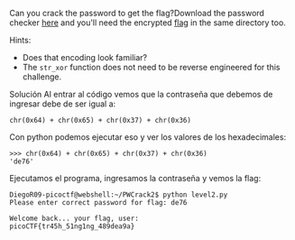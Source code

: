 Can you crack the password to get the flag?Download the password checker [here](https://artifacts.picoctf.net/c/13/level2.py) and you'll need the encrypted [flag](https://artifacts.picoctf.net/c/13/level2.flag.txt.enc) in the same directory too.

Hints:
- Does that encoding look familiar?
- The `str_xor` function does not need to be reverse engineered for this challenge.

Solución
Al entrar al código vemos que la contraseña que debemos de ingresar debe de ser igual a:
```
chr(0x64) + chr(0x65) + chr(0x37) + chr(0x36)
```
Con python podemos ejecutar eso y ver los valores de los hexadecimales:
```
>>> chr(0x64) + chr(0x65) + chr(0x37) + chr(0x36)
'de76'
```
Ejecutamos el programa, ingresamos la contraseña y vemos la flag:
```
DiegoR09-picoctf@webshell:~/PWCrack2$ python level2.py 
Please enter correct password for flag: de76

Welcome back... your flag, user:
picoCTF{tr45h_51ng1ng_489dea9a}
```